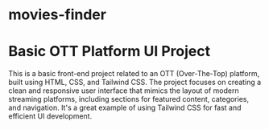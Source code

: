 # movies-finder

<h1>Basic OTT Platform UI Project</h1>

This is a basic front-end project related to an OTT (Over-The-Top) platform, built using HTML, CSS, and Tailwind CSS. The project focuses on creating a clean and responsive user interface that mimics the layout of modern streaming platforms, including sections for featured content, categories, and navigation. It's a great example of using Tailwind CSS for fast and efficient UI development.

